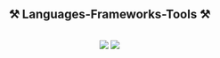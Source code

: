 <h2 align="center">⚒️ Languages-Frameworks-Tools ⚒️</h2>
<br/>
<div align="center">
    <img src="https://skillicons.dev/icons?i=react,vscode,github,kubernetes,docker,tailwind,git,eclipse,linux,postgres,postman" />
    <img src="https://skillicons.dev/icons?i=aws,python,javascript,typescript,cs,dotnet,go,java,nextjs,django,fastapi" /><br>
</div>
<br/>